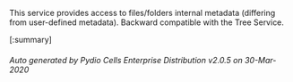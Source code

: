 






This service provides access to files/folders internal metadata (differing from user-defined metadata). Backward compatible with the Tree Service.

[:summary]

###### Auto generated by Pydio Cells Enterprise Distribution v2.0.5 on 30-Mar-2020
